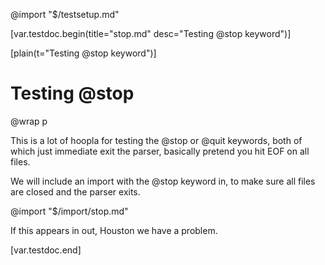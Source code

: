 @import "$/testsetup.md"

[var.testdoc.begin(title="stop.md" desc="Testing @stop keyword")]

[plain(t="Testing @stop keyword")]

# Testing @stop

@wrap p

This is a lot of hoopla for testing the @stop or @quit keywords, both of which just immediate exit the parser, basically pretend you hit EOF on all files.

We will include an import with the @stop keyword in, to make sure all files are closed and the parser exits.

@import "$/import/stop.md"

If this appears in out, Houston we have a problem.

[var.testdoc.end]

